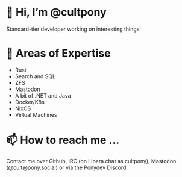 # 👋 Hi, I’m @cultpony

Standard-tier developer working on interesting things!

# 👀 Areas of Expertise

  * Rust
  * Search and SQL
  * ZFS
  * Mastodon
  * A bit of .NET and Java
  * Docker/K8s
  * NixOS
  * Virtual Machines

# 📫 How to reach me ...

Contact me over Github, IRC (on Libera.chat as cultpony), Mastodon ([@cult@pony.social](https://pony.social/@cult)) or via the Ponydev Discord.
